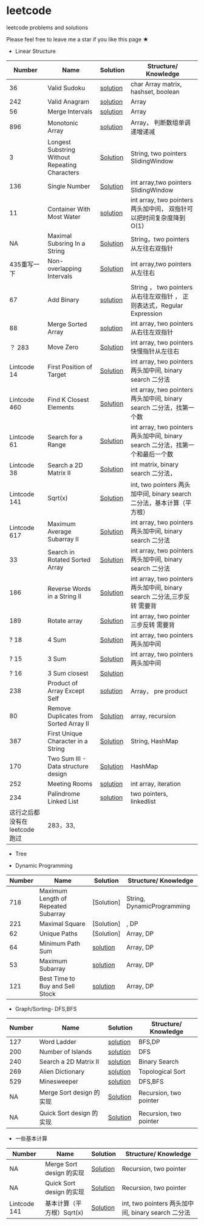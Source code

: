 # leetcode

leetcode problems and solutions

Please feel free to leave me a star if you like this page ★

* Linear Structure

|Number |Name |Solution |Structure/ Knowledge|
|-------|-----|---------|--------|
| 36 |Valid Sudoku| [solution](LinearStructure/36.md)| char Array matrix, hashset, boolean |
| 242  |Valid Anagram| [solution](LinearStructure/242.md)| Array|
| 56  |Merge Intervals| [solution](LinearStructure/56.md)| Array|
| 896  |Monotonic Array| [solution](LinearStructure/896.md)| Array， 判断数组单调递增递减|
| 3   | Longest Substring Without Repeating Characters |  [Solution](LinearStructure/3.md)| String, two pointers SlidingWindow  |
| 136 | Single Number | [Solution](LinearStructure/136.md) | int array,two pointers SlidingWindow  |
| 11 |Container With Most Water| [solution](LinearStructure/11.md)|int array, two pointers 两头加中间， 双指针可以把时间复杂度降到O(1)|
| NA  | Maximal Subsring In a String | [Solution](LinearStructure/MaximalSubsringInaString.md)| String，two pointers 从左往右双指针  |
| 435重写一下 | Non-overlapping Intervals | [Solution](LinearStructure/435.md)|int array,two pointers 从左往右  |
| 67 | Add Binary | [solution](LinearStructure/67.md)| String ， two pointers 从右往左双指针 ， 正则表达式，Regular Expression|
| 88 | Merge Sorted Array | [solution](LinearStructure/88.md)| int array, two pointers 从右往左双指针 |
|？ 283 |Move Zero|[Solution](LinearStructure/283.md)|int array, two pointers 快慢指针从左往右|
| Lintcode 14 |First Position of Target|[Solution](LinearStructure/LintCode14.md)|int array, two pointers 两头加中间, binary search 二分法|
| Lintcode 460 |Find K Closest Elements|[Solution](LinearStructure/LintCode460.md)|int array, two pointers 两头加中间, binary search 二分法，找第一个数|
| Lintcode 61 | Search for a Range|[Solution](LinearStructure/LintCode61.md)|int array, two pointers 两头加中间, binary search 二分法，找第一个和最后一个数|
| Lintcode 38 |  Search a 2D Matrix II |[Solution](LinearStructure/LintCode38.md)|int matrix, binary search 二分法，|
| Lintcode 141 | Sqrt(x)|[Solution](LinearStructure/LintCode141.md)|int, two pointers 两头加中间, binary search 二分法，基本计算（平方根）|
| Lintcode 617 | Maximum Average Subarray II |[Solution](LinearStructure/LintCode617.md)|int array, two pointers 两头加中间, binary search 二分法|
| 33 | Search in Rotated Sorted Array| [Solution](LinearStructure/33.md)|int array, two pointers 两头加中间, binary search 二分法|
| 186 |Reverse Words in a String II|[Solution](LinearStructure/186.md)|int array, two pointers 两头加中间, binary search 二分法,三步反转 需要背|
|189| Rotate array | [Solution](LinearStructure/189.md) | int array, two pointer 三步反转 需要背|
|? 18 | 4 Sum | [Solution](LinearStructure/18.md)|int array, two pointers 两头加中间|
|? 15 | 3 Sum | [Solution](LinearStructure/15.md)|int array, two pointers 两头加中间|
|? 16 | 3 Sum closest | [Solution](LinearStructure/16.md)||
| 238  | Product of Array Except Self | [solution](LinearStructure/238.md)| Array， pre product|
| 80 | Remove Duplicates from Sorted Array II| [Solution](LinearStructure/80.md)|array, recursion|
| 387 | First Unique Character in a String | [Solution](LinearStructure/387.md)|String, HashMap |
| 170 | Two Sum III - Data structure design | [Solution](LinearStructure/170.md)|HashMap|
| 252 |Meeting Rooms| [solution](LinearStructure/252.md)|int array, iteration|
| 234 |Palindrome Linked List| [solution](LinearStructure/223.md)|two pointers, linkedlist|
|这行之后都没有在leetcode 跑过|283，33, ||

* Tree

* Dynamic Programming

|Number |Name |Solution |Structure/ Knowledge|
|-------|-----|---------|--------|
| 718 | Maximum Length of Repeated Subarray | [Solution] | String, DynamicProgramming |
| 221 | Maximal Square | [Solution]|, DP |
| 62 | Unique Paths |[Solution] | Array, DP |
| 64 | Minimum Path Sum | [solution](DP/64.md)|Array, DP|
| 53 | Maximum Subarray | [solution](DP/53.md)|Array, DP|
| 121 | Best Time to Buy and Sell Stock | [solution](DP/121.md)|Array, DP|

* Graph/Sorting- DFS,BFS

|Number |Name |Solution |Structure/ Knowledge|
|-------|-----|---------|--------|
|127    | Word Ladder| [solution](GraphSort/LC127.md)|BFS,DP|
|200    |Number of Islands| [solution](GraphSort/200.md)| DFS|
|240    |Search a 2D Matrix II| [solution](GraphSort/240.md)| Binary Search|
|269    |Alien Dictionary| [solution](GraphSort/LC269.md)|Topological Sort|
|529    | Minesweeper| [solution](GraphSort/LC529.md)|DFS,BFS|
| NA   | Merge Sort design 的实现 | [Solution](GraphSort/mergesort.md)|Recursion, two pointer|
| NA   | Quick Sort design 的实现 | [Solution](GraphSort/quicksort.md)|Recursion, two pointer|

* 一些基本计算

|Number |Name |Solution |Structure/ Knowledge|
|-------|-----|---------|--------|
| NA   | Merge Sort design 的实现 | [Solution](GraphSort/mergesort.md)|Recursion, two pointer|
| NA   | Quick Sort design 的实现 | [Solution](GraphSort/quicksort.md)|Recursion, two pointer|
| Lintcode 141 | 基本计算（平方根）Sqrt(x)|[Solution](LinearStructure/LintCode141.md)|int, two pointers 两头加中间, binary search 二分法|
